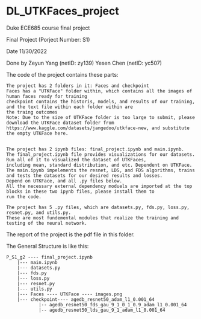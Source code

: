 # DL_UTKFaces_project
Duke ECE685 course final project

Final Project (Porject Number: S1)

Date 11/30/2022

Done by Zeyun Yang (netID: zy139)
	Yesen Chen (netID: yc507)

The code of the project contains these parts:
	
	The project has 2 folders in it: Faces and checkpoint
	Faces has a "UTKFace" folder within, which contains all the images of human faces ready for training
	checkpoint contains the historis, models, and results of our training, and the text file within each folder within are 
	the traing outcomes
	Note: Due to the size of UTKFace folder is too large to submit, please download the UTKFace dataset folder from
	https://www.kaggle.com/datasets/jangedoo/utkface-new, and substitute the empty UTKFace here.
	 

	The project has 2 ipynb files: final_project.ipynb and main.ipynb.
	The final_project.ipynb file provides visualizations for our datasets. Run all of it to visualized the dataset of UTKFaces, 
	including mean, standard distribution, and etc. Dependent on UTKFace.
	The main.ipynb impelements the resnet, LDS, and FDS algorithms, trains and tests the datasets for our desired results and losses.
	Depend on UTKFace, and all .py files below.
	All the necessary external dependency moduels are imported at the top blocks in these two ipynb files, please install them to 
	run the code.

	The project has 5 .py files, which are datasets.py, fds.py, loss.py, resnet.py, and utils.py.
	These are most fundemental modules that realize the training and testing of the neural network.

The report of the project is the pdf file in this folder.

The General Structure is like this:

	P_S1_g2 ---- final_project.ipynb 
		|--- main.ipynb
		|--- datasets.py
		|--- fds.py
		|--- loss.py
		|--- resnet.py
		|--- utils.py
		|--- Faces ---- UTKFace ---- images.png
		|--- checkpoint---- agedb_resnet50_adam_l1_0.001_64
				|-- agedb_resnet50_fds_gau_9_1_0_1_0.9_adam_l1_0.001_64
				|-- agedb_resnet50_lds_gau_9_1_adam_l1_0.001_64
